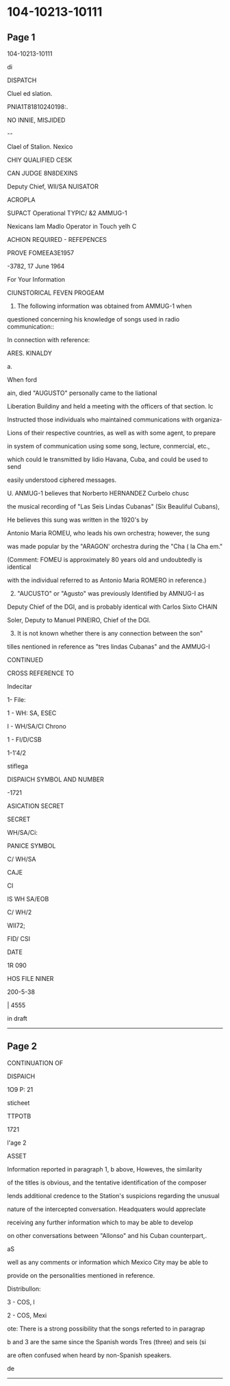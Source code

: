 # 104-10213-10111

## Page 1

104-10213-10111

di

DISPATCH

Cluel ed slation.

PNIA1T81810240198:.

NO INNIE, MISJIDED

--

Clael of Stalion. Nexico

CHIY QUALIFIED CESK

CAN JUDGE 8N8DEXINS

Deputy Chief, WIl/SA NUISATOR

ACROPLA

SUPACT Operational TYPIC/ &2 AMMUG-1

Nexicans lam Madlo Operator in Touch yelh C

ACHION REQUIRED - REFEPENCES

PROVE FOMEEA3E1957

-3782, 17 June 1964

For Your Information

CIUNSTORICAL FEVEN PROGEAM

1. The following information was obtained from AMMUG-1 when

questioned concerning his knowledge of songs used in radio communication::

In connection with reference:

ARES. KINALDY

a.

When ford

ain, died "AUGUSTO" personally came to the liational

Liberation Buildiny and held a meeting with the officers of that section. Ic

Instructed those individuals who maintained communications with organiza-

Lions of their respective countries, as well as with some agent, to prepare

in system of communication using some song, lecture, conmercial, etc.,

which could le transmitted by lidio Havana, Cuba, and could be used to send

easily understood ciphered messages.

U. ANMUG-1 believes that Norberto HERNANDEZ Curbelo chusc

the musical recording of "Las Seis Lindas Cubanas" (Six Beauliful Cubans),

He believes this sung was written in the 1920's by

Antonio Maria ROMEU, who leads his own orchestra; however, the sung

was made popular by the "ARAGON' orchestra during the "Cha ( la Cha em."

(Comment: FOMEU is approximately 80 years old and undoubtedly is identical

with the individual referred to as Antonio Maria ROMERO in reference.)

2. "AUCUSTO" or "Agusto" was previously Identified by AMNUG-I as

Deputy Chief of the DGI, and is probably identical with Carlos Sixto CHAIN

Soler, Deputy to Manuel PINEIRO, Chief of the DGI.

3. It is not known whether there is any connection between the son"

tilles nentioned in reference as "tres lindas Cubanas" and the AMMUG-I

CONTINUED

CROSS REFERENCE TO

Indecitar

1- File:

1 - WH: SA, ESEC

I - WH/SA/CI Chrono

1 - FI/D/CSB

1-1'4/2

stiflega

DISPAICH SYMBOL AND NUMBER

-1721

ASICATION SECRET

SECRET

WH/SA/Ci:

PANICE SYMBOL

C/ WH/SA

CAJE

CI

IS WH SA/EOB

C/ WH/2

WII72;

FID/ CSI

DATE

1R 090

HOS FILE NINER

200-5-38

| 4555

in draft

---

## Page 2

CONTINUATION OF

DISPAICH

1O9 P: 21

sticheet

TTPOTB

1721

l'age 2

ASSET

Information reported in paragraph 1, b above, Howeves, the similarity

of the titles is obvious, and the tentative identification of the composer

lends additional credence to the Station's suspicions regarding the unusual

nature of the intercepted conversation. Headquaters would appreclate

receiving any further information which to may be able to develop

on other conversations between "Allonso" and his Cuban counterpart,.

aS

well as any comments or information which Mexico City may be able to

provide on the personalities mentioned in reference.

Distribullon:

3 - COS, l

2 - COS, Mexi

ote: There is a strong possibility that the songs referted to in paragrap

b and 3 are the same since the Spanish words Tres (three) and seis (si

are often confused when heard by non-Spanish speakers.

de

---

